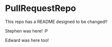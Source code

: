 # PullRequestRepo
This repo has a README designed to be changed!!

Stephen was here! :P

Edward was here too!
